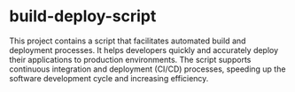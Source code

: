 # build-deploy-script
This project contains a script that facilitates automated build and deployment processes. It helps developers quickly and accurately deploy their applications to production environments. The script supports continuous integration and deployment (CI/CD) processes, speeding up the software development cycle and increasing efficiency.